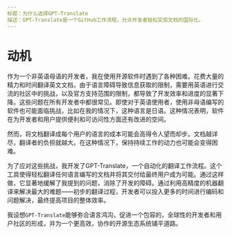 ```yaml
---
标题：为什么选择GPT-Translate
描述：GPT-Translate是一个GitHub工作流程，允许开发者轻松实现文档的国际化。
---
```


# 动机



作为一个非英语母语的开发者，我在使用开源软件时遇到了各种困难。花费大量的精力和时间翻译英文文档，由于语言障碍导致信息获取的限制，需要用英语进行交流的社区中的挑战，以及官方支持范围的限制，都导致了开发效率和进度的显著下降。这些问题在所有开发者中都很常见。即使对于英语使用者，使用非母语编写的软件也可能面临挑战，比如在我的情况下，这种语言是日语。这种情况表明，软件在为开发者和用户提供便利和可访问性方面还有改进的空间。

然而，将文档翻译成每个用户的语言的成本可能会高得令人望而却步。文档越详尽，翻译者的负担就越大。在这种情况下，保持持续工作的动力也可能会变得困难。

为了应对这些挑战，我开发了GPT-Translate，一个自动化的翻译工作流程。这个工具使得轻松翻译任何语言编写的文档并将其交付给最终用户成为可能。通过这样做，它显著地缓解了我提到的问题，消除了开发的障碍。通过利用高精度的机器翻译来解决最大的难题——初步的翻译过程，开发者可以投入更多的时间进行编码和问题解决，最终提高项目的整体效率。

我设想`GPT-Translate`能够弥合语言鸿沟，促进一个包容的，全球性的开发者和用户社区的形成，并为一个更高效，协作的开源生态系统铺平道路。